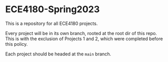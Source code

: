 # ECE4180-Spring2023

This is a repository for all ECE4180 projects.

Every project will be in its own branch, rooted at the root dir of this repo.
This is with the exclusion of Projects 1 and 2, which were completed before this policy.

Each project should be headed at the `main` branch.
